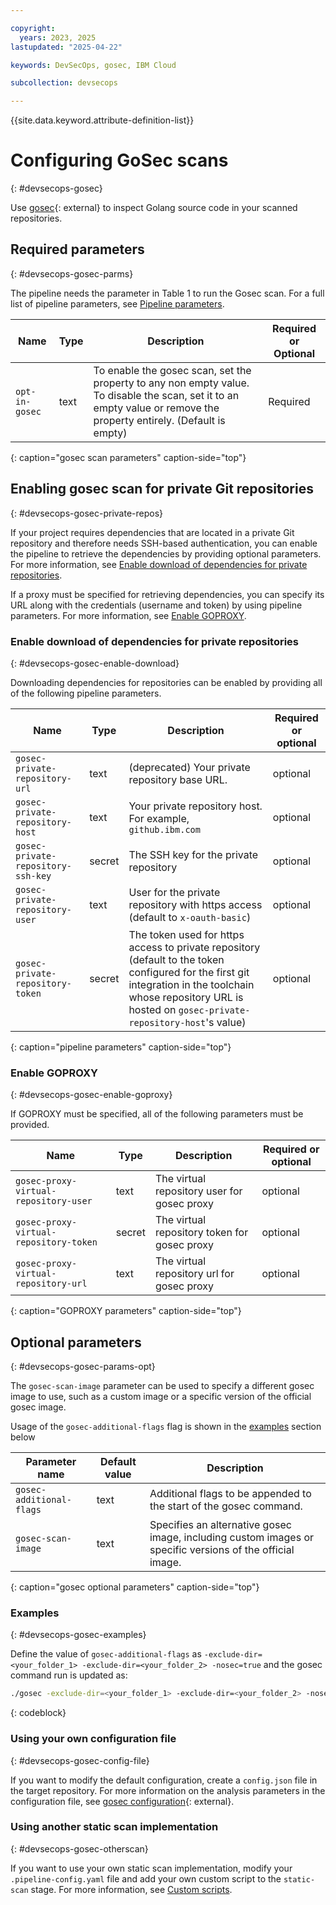 ```yaml
---

copyright:
  years: 2023, 2025
lastupdated: "2025-04-22"

keywords: DevSecOps, gosec, IBM Cloud

subcollection: devsecops

---
```


{{site.data.keyword.attribute-definition-list}}

# Configuring GoSec scans
{: #devsecops-gosec}

Use [gosec](https://github.com/securego/gosec){: external} to inspect Golang source code in your scanned repositories.

## Required parameters
{: #devsecops-gosec-parms}

The pipeline needs the parameter in Table 1 to run the Gosec scan. For a full list of pipeline parameters, see [Pipeline parameters](/docs/devsecops?topic=devsecops-cd-devsecops-pipeline-parm).


| Name | Type | Description | Required or Optional |
|--|--|--|--|
| `opt-in-gosec` | text   | To enable the gosec scan, set the property to any non empty value. To disable the scan, set it to an empty value or remove the property entirely. (Default is empty) | Required |
{: caption="gosec scan parameters" caption-side="top"}

## Enabling gosec scan for private Git repositories
{: #devsecops-gosec-private-repos}

If your project requires dependencies that are located in a private Git repository and therefore needs SSH-based authentication, you can enable the pipeline to retrieve the dependencies by providing optional parameters. For more information, see [Enable download of dependencies for private repositories](#devsecops-gosec-enable-download).

If a proxy must be specified for retrieving dependencies, you can specify its URL along with the credentials (username and token) by using pipeline parameters. For more information, see [Enable GOPROXY](#devsecops-gosec-enable-goproxy).

### Enable download of dependencies for private repositories
{: #devsecops-gosec-enable-download}

Downloading dependencies for repositories can be enabled by providing all of the following pipeline parameters.

| Name | Type | Description | Required or optional |
|--|--|--|--|
| `gosec-private-repository-url`    | text   | (deprecated) Your private repository base URL. | optional |
| `gosec-private-repository-host`    | text   | Your private repository host.  For example, `github.ibm.com` | optional |
| `gosec-private-repository-ssh-key`     | secret   | The SSH key for the private repository | optional |
| `gosec-private-repository-user` | text | User for the private repository with https access (default to `x-oauth-basic`) | optional |
| `gosec-private-repository-token` | secret | The token used for https access to private repository (default to the token configured for the first git integration in the toolchain whose repository URL is hosted on `gosec-private-repository-host`'s value) | optional |
{: caption="pipeline parameters" caption-side="top"}

### Enable GOPROXY
{: #devsecops-gosec-enable-goproxy}

If GOPROXY must be specified, all of the following parameters must be provided.

| Name | Type | Description | Required or optional |
|--|--|--|--|
| `gosec-proxy-virtual-repository-user`     | text   | The virtual repository user for gosec proxy | optional |
| `gosec-proxy-virtual-repository-token`     | secret   | The virtual repository token for gosec proxy | optional |
| `gosec-proxy-virtual-repository-url`     | text   | The virtual repository url for gosec proxy | optional |
{: caption="GOPROXY parameters" caption-side="top"}

## Optional parameters
{: #devsecops-gosec-params-opt}

The `gosec-scan-image` parameter can be used to specify a different gosec image to use, such as a custom image or a specific version of the official gosec image.

Usage of the `gosec-additional-flags` flag is shown in the [examples](#devsecops-gosec-examples) section below

| Parameter name | Default value | Description |
|-|-|-|
| `gosec-additional-flags` | text | Additional flags to be appended to the start of the gosec command. |
| `gosec-scan-image` | text | Specifies an alternative gosec image, including custom images or specific versions of the official image. |
{: caption="gosec optional parameters" caption-side="top"}

### Examples
{: #devsecops-gosec-examples}

Define the value of `gosec-additional-flags` as `-exclude-dir=<your_folder_1> -exclude-dir=<your_folder_2> -nosec=true` and the gosec command run is updated as:

```bash
./gosec -exclude-dir=<your_folder_1> -exclude-dir=<your_folder_2> -nosec=true -no-fail -fmt=json -out=gosec-results.json -stdout -verbose=text ./...
```
{: codeblock}

### Using your own configuration file
{: #devsecops-gosec-config-file}

If you want to modify the default configuration, create a `config.json` file in the target repository.
For more information on the analysis parameters in the configuration file, see [gosec configuration](https://github.com/securego/gosec#configuration){: external}.

### Using another static scan implementation
{: #devsecops-gosec-otherscan}

If you want to use your own static scan implementation, modify your `.pipeline-config.yaml` file and add your own custom script to the `static-scan` stage. For more information, see [Custom scripts](/docs/devsecops?topic=devsecops-cd-devsecops-pipelines-custom-customize).
